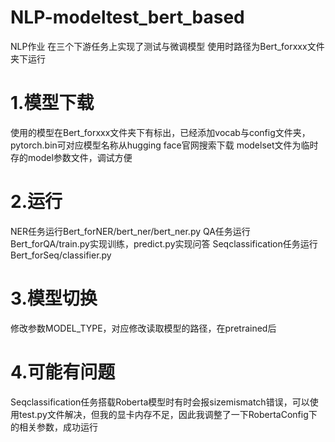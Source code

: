 # NLP-modeltest_bert_based

NLP作业 在三个下游任务上实现了测试与微调模型
使用时路径为Bert_forxxx文件夹下运行
# 1.模型下载
使用的模型在Bert_forxxx文件夹下有标出，已经添加vocab与config文件夹，pytorch.bin可对应模型名称从hugging face官网搜索下载
modelset文件为临时存的model参数文件，调试方便
# 2.运行
NER任务运行Bert_forNER/bert_ner/bert_ner.py
QA任务运行Bert_forQA/train.py实现训练，predict.py实现问答
Seqclassification任务运行Bert_forSeq/classifier.py
# 3.模型切换
修改参数MODEL_TYPE，对应修改读取模型的路径，在pretrained后
# 4.可能有问题
Seqclassification任务搭载Roberta模型时有时会报sizemismatch错误，可以使用test.py文件解决，但我的显卡内存不足，因此我调整了一下RobertaConfig下的相关参数，成功运行
